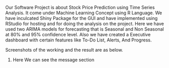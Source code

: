 Our Software Project is about Stock Price Prediction using Time Series Analysis. It come
under Machine Learning Concept using R Language. We have inculcated Shiny Package for
the GUI and have implemented using RStudio for hosting and for doing the analysis on the
project.
Here we have used two ARIMA models for forecasting that is Seasonal and Non Seasonal at
80% and 95% confidence level.
Also we have created a Executive dashboard with certain features like To-Do List, Alerts,
And Progress.

Screenshots of the working and the result are as below.
1) Here We can see the message section 
